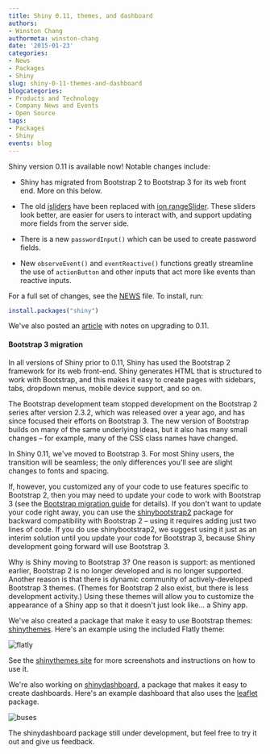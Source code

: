 ```yaml
---
title: Shiny 0.11, themes, and dashboard
authors: 
- Winston Chang
authormeta: winston-chang
date: '2015-01-23'
categories:
- News
- Packages
- Shiny
slug: shiny-0-11-themes-and-dashboard
blogcategories:
- Products and Technology
- Company News and Events
- Open Source
tags:
- Packages
- Shiny
events: blog
---
```



Shiny version 0.11 is available now! Notable changes include:

  * Shiny has migrated from Bootstrap 2 to Bootstrap 3 for its web front end. More on this below.

  * The old [jsliders](https://github.com/egorkhmelev/jslider) have been replaced with [ion.rangeSlider](https://github.com/IonDen/ion.rangeSlider). These sliders look better, are easier for users to interact with, and support updating more fields from the server side.

  * There is a new `passwordInput()` which can be used to create password fields.

  * New `observeEvent()` and `eventReactive()` functions greatly streamline the use of `actionButton` and other inputs that act more like events than reactive inputs.

For a full set of changes, see the [NEWS](http://cran.rstudio.com/web/packages/shiny/NEWS) file. To install, run:

```r
install.packages("shiny")
```

We've also posted an [article](http://shiny.rstudio-staging.com/articles/upgrade-0.11.html) with notes on upgrading to 0.11.

#### Bootstrap 3 migration

In all versions of Shiny prior to 0.11, Shiny has used the Bootstrap 2 framework for its web front-end. Shiny generates HTML that is structured to work with Bootstrap, and this makes it easy to create pages with sidebars, tabs, dropdown menus, mobile device support, and so on.

The Bootstrap development team stopped development on the Bootstrap 2 series after version 2.3.2, which was released over a year ago, and has since focused their efforts on Bootstrap 3. The new version of Bootstrap builds on many of the same underlying ideas, but it also has many small changes – for example, many of the CSS class names have changed.

In Shiny 0.11, we've moved to Bootstrap 3. For most Shiny users, the transition will be seamless; the only differences you'll see are slight changes to fonts and spacing.

If, however, you customized any of your code to use features specific to Bootstrap 2, then you may need to update your code to work with Bootstrap 3 (see the [Bootstrap migration guide](http://getbootstrap.com/migration/) for details). If you don't want to update your code right away, you can use the [shinybootstrap2](https://github.com/rstudio/shinybootstrap2) package for backward compatibility with Bootstrap 2 – using it requires adding just two lines of code. If you do use shinybootstrap2, we suggest using it just as an interim solution until you update your code for Bootstrap 3, because Shiny development going forward will use Bootstrap 3.

Why is Shiny moving to Bootstrap 3? One reason is support: as mentioned earlier, Bootstrap 2 is no longer developed and is no longer supported. Another reason is that there is dynamic community of actively-developed Bootstrap 3 themes. (Themes for Bootstrap 2 also exist, but there is less development activity.) Using these themes will allow you to customize the appearance of a Shiny app so that it doesn't just look like... a Shiny app.

We've also created a package that make it easy to use Bootstrap themes: [shinythemes](http://rstudio.github.io/shinythemes/). Here's an example using the included Flatly theme:

![flatly](https://rstudioblog.files.wordpress.com/2015/01/flatly.png)

See the [shinythemes site](http://rstudio.github.io/shinythemes/) for more screenshots and instructions on how to use it.

We're also working on [shinydashboard](http://rstudio.github.io/shinydashboard/), a package that makes it easy to create dashboards. Here's an example dashboard that also uses the [leaflet](http://rstudio.github.io/leaflet/) package.

![buses](https://rstudioblog.files.wordpress.com/2015/01/buses.png)

The shinydashboard package still under development, but feel free to try it out and give us feedback.

